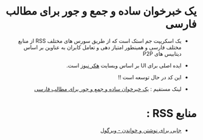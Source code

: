 <div dir="rtl">

# یک خبرخوان ساده و جمع و جور برای مطالب فارسی

- یک اسکریپت جم استک است که از طریق سورس های مختلف RSS از منابع مختلف فارسی و همینطور امتیاز دهی و تعامل کابران به عناوین بر اساس دیتابیس های P2P

- ایده اصلی برای UI بر اساس وبسایت [ هکر نیوز](https://news.ycombinator.com/news)
  است.
- این کد در حال توسعه است !!

- لینک مستقیم : [یک خبرخوان ساده و جمع و جور برای مطالب فارسی](https://mehotkhan.github.io/pnews)

# منابع RSS :

- [ جایی برای نوشتن و خواندن - ویرگول](https://virgool.io/)

 </div>

